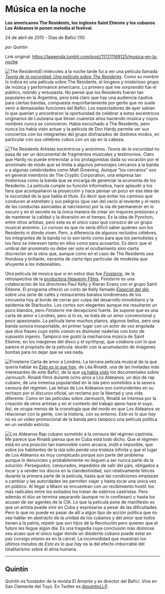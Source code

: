 # Música en la noche

**Los americanos The Residents, los ingleses Saint Etienne y los cubanos Los Aldeanos le ponen melodía al festival.**

24 de abril de 2015 - Días de Bafici (10)

_por Quintín_

Link original: https://laagenda.tumblr.com/post/117211169125/musica-en-la-noche

![The Residents](https://64.media.tumblr.com/f639838065faebe7df9015443c5f189b/tumblr_inline_pgtroxfpmy1t6q87u_500.jpg)El míércoles a la noche tarde fui a ver una película llamada *[Teoría de la oscuridad: Una película sobre The Residents](http://festivales.buenosaires.gob.ar/2015/bafici/es/pelicula/386)*. Como su nombre lo indica es una película sobre The Residents, el longevo y misterioso grupo de música y performance americano. Lo primero que me sorprendió fue el público, nutrido y entusiasta. No pensé que los Residents fueran tan populares en la Argentina, pero está claro que hay una audiencia cautiva para ciertas bandas, compuesta mayoritariamente por gente que no suele venir a demasiadas funciones del Bafici. Los espectadores de ayer sabían lo que querían y encontraron la oportunidad de celebrar a estos excéntricos originarios de Louisiana que llevan cuarenta años haciendo música y cuyos nombres nunca se conocieron. Había escuchado a The Residents, pero nunca los había visto actuar y la película de Don Hardy permite ver sus conciertos con los integrantes del grupo disfrazados de distintos modos, en particular con sus célebres cubos con un ojo en la cabeza. 

![The Residents](https://64.media.tumblr.com/f639838065faebe7df9015443c5f189b/tumblr_inline_pgtroxfpmy1t6q87u_500.jpg) Artistas excéntricos y anónimos. *Teoría de la oscuridad* no pasa de ser un documental de fragmentos musicales y testimonios. Claro que Hardy no puede entrevistar a los protagonistas dada su vocación por el anonimato de modo que se limita a algunos personajes cercanos a la banda o a algunas celebridades como Matt Groening. Aunque “los cercanos” son en general miembros de The Cryptic Corporation, una empresa tan misteriosa como la banda que se encarga de gerenciar la economía de los Residents. La película cumple su función informativa, hace aplaudir a los fans que acompañaron la proyección y hace pensar un poco en esa idea de la oscuridad de la que habla el título. Es decir que evitar los caminos que conducen al estrellato y sus peligros (que van del vacío al reviente y el resto de las conductas asociadas al narcisismo) por la vía de permanecer en lo oscuro y en el secreto es la única manera de crear sin mayores presiones y de mantener la calidad y la diversión en el tiempo. Es la idea de Pynchon, entre otros artistas, pero este es el único caso que conozco de un grupo musical anónimo. Lo curioso es que no sería difícil saber quiénes son los Residents ni dónde viven. Pero, a diferencia de algunos recluidos célebres, los integrantes de la banda no lo son tanto como para que los periodistas y los fans se interesen tanto en ellos como para acosarlos. Es decir que el umbral del anonimato no debe ser solo el ocultamiento sino cierta discreción en la obra que, aunque como en el caso de The Residents sea frondosa y brillante, necesita de cierto tipo particular de modestia que ahuyente a los indeseables. 

Otra película de música que vi en estos días fue *[Finisterre](http://festivales.buenosaires.gob.ar/2015/bafici/es/pelicula/137)*, de la retrospectiva de la [productora Heavenly Films](http://festivales.buenosaires.gob.ar/2015/bafici/es/peliculas/actividades/22). *Finisterre* es una colaboración de los directores Paul Kelly y Kieran Evans con el grupo Saint Etienne. El programa ofreció un corto de Kelly llamado *[Especial del día](http://festivales.buenosaires.gob.ar/2015/bafici/es/pelicula/152/today%E2%80%99s-special)*, sobre una serie de cafés y restaurantes baratos londinenses de los cincuenta hoy al borde de cerrar por culpa del desarrollo inmobiliario y la epidemia de Starbucks. Los cortos son elegantes aunque me resultaron un poco blandos, pero *Finisterre* me decepcionó fuerte. Se supone que es una carta de amor a Londres, pero si lo es, se trata de un amor convencional y poco apasionado. La película tiene muchos planos, algunos bellos, pero una banda sonora insoportable, en primer lugar con un actor de voz engolada que dice frases cuyo estilo común es disimular naderías con tono de supuesto ingenio. Tampoco me gustó la machacona música de Saint Etienne, en los márgenes del disco y el synthpop, que colabora con lo que parece el propósito de la película: aturdir con la acumulación de imágenes bonitas para no dejar que se vea nada.

![Finisterre](https://64.media.tumblr.com/4727c7b302137e81842a71af6007863b/tumblr_inline_pgtroydlQ31t6q87u_500.jpg) Carta de amor a Londres. La tercera película musical de la que quería hablar es *[Esto es lo que hay](http://festivales.buenosaires.gob.ar/2015/bafici/es/pelicula/178)*, de Léa Rinaldi, una de las invitadas más interesantes de este Bafici, de la que [ya había visto](http://laagenda.buenosaires.gob.ar/post/117154200720/gente-que-conoci) los documentales sobre Jarmusch. Rinaldi filmó durante ocho años a Los Aldeanos, un dúo de rap cubano, de una inmensa popularidad en la isla pero sometidos a la severa censura del régimen. Las letras de Los Aldeanos son contundentes en su rechazo por el discurso oficial, un reclamo por la libertad y una vida diferente. Como en las películas sobre Jarmusch, Rinaldi se interesa por la creación de otros artistas y en el contexto del trabajo ajeno hace el suyo. Así, se ocupa menos de la cronología que del modo en que Los Aldeanos se relacionan con la gente, con la historia, con su entorno. *Esto es lo que hay* no es un video promocional de la banda pero tampoco una película política en un sentido estricto. 

![Los Aldeanos](https://64.media.tumblr.com/154ecf59d7df6c09a4202bcdc86299b2/tumblr_inline_pgtroyxMCs1t6q87u_500.jpg) Rap cubano sometido a la censura del régimen castrista. Me parece que Rinaldi piensa que en Cuba está todo dicho. Que el régimen está en una posición tan inamovible como arcaica, inútil e imposible, que sobre los habitantes de la isla sólo pende una tristeza infinita y que el lugar de Los Aldeanos es muy complicado porque son parte del problema aunque lo denuncien y probablemente no lleguen a ser nunca parte de la solución. Perseguidos, censurados, impedidos de salir del país, obligados a tocar y a vender los discos en la clandestinidad, son relativamente felices durante la primera parte de la película, hasta que las condiciones empiezan a cambiar y las autoridades les permiten viajar y hasta tocar una única vez en público. Al llegar a Miami se encuentran con un recibimiento hostil: los más radicales entre los exiliados los tratan de esbirros castristas. Pero además el dúo se termina separando (aunque no lo confiesan) y hasta los acusan de ser agentes de la CIA. Lo que la película pone de manifiesto es que un artista puede vivir en Cuba y expresarse a pesar de las dificultades. Pero lo que no puede es pasar de allí a algún tipo de acción política que no sea hablar en abstracto de la unidad de los cubanos y del amor que todos tienen a la patria, repetir que son hijos de la Revolución pero quieren que el futuro les llegue algún día. Es una tragedia cuya conclusión más dolorosa sea acaso que el único lugar donde un disidente cubano puede estar en paz consigo mismo es en la cárcel. La incomodidad que muestran los últimos minutos de *Esto es lo que hay* es la del efecto imborrable del totalitarismo sobre el alma humana. 



---

 Quintín
--------

 Quintín es fundador de la revista *El Amante* y ex director del Bafici. Vive en San Clemente del Tuyú. En Twitter es [@quintinLLP](https://twitter.com/quintinLLP). 

